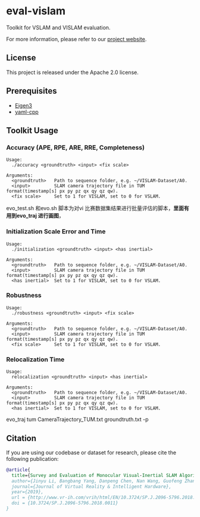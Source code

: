 # eval-vislam

Toolkit for VSLAM and VISLAM evaluation.

For more information, please refer to our [project website](http://www.zjucvg.net/eval-vislam/).

## License

This project is released under the Apache 2.0 license.

## Prerequisites

- [Eigen3](http://eigen.tuxfamily.org/index.php?title=Main_Page)
- [yaml-cpp](https://github.com/jbeder/yaml-cpp)

## Toolkit Usage

### Accuracy (APE, RPE, ARE, RRE, Completeness)

```docopt
Usage:
  ./accuracy <groundtruth> <input> <fix scale>

Arguments:
  <groundtruth>   Path to sequence folder, e.g. ~/VISLAM-Dataset/A0.
  <input>         SLAM camera trajectory file in TUM format(timestamp[s] px py pz qx qy qz qw).
  <fix scale>     Set to 1 for VISLAM, set to 0 for VSLAM.
```

evo_test.sh 和evo.sh 脚本为对vi 比赛数据集结果进行批量评估的脚本，**里面有用到evo_traj 进行画图**，

### Initialization Scale Error and Time

```docopt
Usage:
  ./initialization <groundtruth> <input> <has inertial>

Arguments:
  <groundtruth>   Path to sequence folder, e.g. ~/VISLAM-Dataset/A0.
  <input>         SLAM camera trajectory file in TUM format(timestamp[s] px py pz qx qy qz qw).
  <has inertial>  Set to 1 for VISLAM, set to 0 for VSLAM.
```

### Robustness

```docopt
Usage:
  ./robustness <groundtruth> <input> <fix scale>

Arguments:
  <groundtruth>   Path to sequence folder, e.g. ~/VISLAM-Dataset/A0.
  <input>         SLAM camera trajectory file in TUM format(timestamp[s] px py pz qx qy qz qw).
  <fix scale>     Set to 1 for VISLAM, set to 0 for VSLAM.
```

### Relocalization Time

```docopt
Usage:
  relocalization <groundtruth> <input> <has inertial>

Arguments:
  <groundtruth>   Path to sequence folder, e.g. ~/VISLAM-Dataset/A0.
  <input>         SLAM camera trajectory file in TUM format(timestamp[s] px py pz qx qy qz qw).
  <has inertial>  Set to 1 for VISLAM, set to 0 for VSLAM.
```



evo_traj tum CameraTrajectory_TUM.txt groundtruth.txt -p

## Citation

If you are using our codebase or dataset for research, please cite the following publication:

```bibtex
@article{
  title={Survey and Evaluation of Monocular Visual-Inertial SLAM Algorithms for Augmented Reality},
  author={Jinyu Li, Bangbang Yang, Danpeng Chen, Nan Wang, Guofeng Zhang*, Hujun Bao*},
  journal={Journal of Virtual Reality & Intelligent Hardware},
  year={2019},
  url = {http://www.vr-ih.com/vrih/html/EN/10.3724/SP.J.2096-5796.2018.0011/article.html},
  doi = {10.3724/SP.J.2096-5796.2018.0011}
}
```
